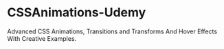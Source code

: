 # CSSAnimations-Udemy
Advanced CSS Animations, Transitions and Transforms And Hover Effects With Creative Examples.
